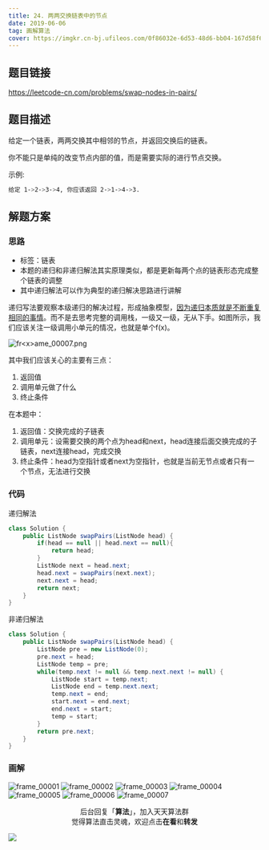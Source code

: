 ```yaml
---
title: 24. 两两交换链表中的节点
date: 2019-06-06
tag: 画解算法
cover: https://imgkr.cn-bj.ufileos.com/0f86032e-6d53-48d6-bb04-167d58f61a5a.png
---
```


## 题目链接

https://leetcode-cn.com/problems/swap-nodes-in-pairs/

## 题目描述

给定一个链表，两两交换其中相邻的节点，并返回交换后的链表。

你不能只是单纯的改变节点内部的值，而是需要实际的进行节点交换。

示例:

```bash
给定 1->2->3->4, 你应该返回 2->1->4->3.
```

## 解题方案

### 思路

- 标签：链表
- 本题的递归和非递归解法其实原理类似，都是更新每两个点的链表形态完成整个链表的调整
- 其中递归解法可以作为典型的递归解决思路进行讲解

递归写法要观察本级递归的解决过程，形成抽象模型，[因为递归本质就是不断重复相同的事情](http://www.lylblog.cn/blog/4 "套路解决递归问题")。而不是去思考完整的调用栈，一级又一级，无从下手。如图所示，我们应该关注一级调用小单元的情况，也就是单个f(x)。

![fr&lt;x&gt;ame_00007.png](https://i.loli.net/2019/06/03/5cf480c68ddae72860.png)

其中我们应该关心的主要有三点：

1. 返回值
2. 调用单元做了什么
3. 终止条件

在本题中：

1. 返回值：交换完成的子链表
2. 调用单元：设需要交换的两个点为head和next，head连接后面交换完成的子链表，next连接head，完成交换
3. 终止条件：head为空指针或者next为空指针，也就是当前无节点或者只有一个节点，无法进行交换


### 代码

递归解法

```java
class Solution {
    public ListNode swapPairs(ListNode head) {
        if(head == null || head.next == null){
            return head;
        }
        ListNode next = head.next;
        head.next = swapPairs(next.next);
        next.next = head;
        return next;
    }
}
```

非递归解法

```java
class Solution {
    public ListNode swapPairs(ListNode head) {
        ListNode pre = new ListNode(0);
        pre.next = head;
        ListNode temp = pre;
        while(temp.next != null && temp.next.next != null) {
            ListNode start = temp.next;
            ListNode end = temp.next.next;
            temp.next = end;
            start.next = end.next;
            end.next = start;
            temp = start;
        }
        return pre.next;
    }
}
```

### 画解

![frame_00001](https://imgkr.cn-bj.ufileos.com/f9645eef-86d5-45e3-9fd4-e53d7e885647.png)
![frame_00002](https://imgkr.cn-bj.ufileos.com/35e9312b-8122-4814-8f30-b78962815fab.png)
![frame_00003](https://imgkr.cn-bj.ufileos.com/77f03f6b-ec47-4b36-9817-d2ad12d68d84.png)
![frame_00004](https://imgkr.cn-bj.ufileos.com/2ea6f266-7ae0-4657-b239-e58cff8f6893.png)
![frame_00005](https://imgkr.cn-bj.ufileos.com/4afb031a-635c-42d7-a6c3-50b70728d626.png)
![frame_00006](https://imgkr.cn-bj.ufileos.com/7a47cb8f-097f-4ed7-ac4d-e88dc6699da5.png)
![frame_00007](https://imgkr.cn-bj.ufileos.com/0f86032e-6d53-48d6-bb04-167d58f61a5a.png)


<span style="display:block;text-align:center;">后台回复「<strong>算法</strong>」，加入天天算法群</span>
<span style="display:block;text-align:center;">觉得算法直击灵魂，欢迎点击<strong>在看</strong>和<strong>转发</strong></span>

![](https://imgkr.cn-bj.ufileos.com/f3e6917b-991c-4ef5-a29a-bb5d9af1273a.gif)